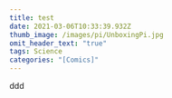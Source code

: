 ```yaml
---
title: test
date: 2021-03-06T10:33:39.932Z
thumb_image: /images/pi/UnboxingPi.jpg
omit_header_text: "true"
tags: Science
categories: "[Comics]"
---
```

ddd